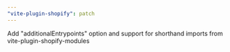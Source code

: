 ```yaml
---
"vite-plugin-shopify": patch
---
```


Add "additionalEntrypoints" option and support for shorthand imports from vite-plugin-shopify-modules
